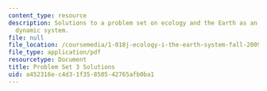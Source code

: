 ```yaml
---
content_type: resource
description: Solutions to a problem set on ecology and the Earth as an integrated
  dynamic system.
file: null
file_location: /coursemedia/1-018j-ecology-i-the-earth-system-fall-2009/a452316ec4d31f35850542765afb0ba1_MIT1_018JF09_hw3_ans.pdf
file_type: application/pdf
resourcetype: Document
title: Problem Set 3 Solutions
uid: a452316e-c4d3-1f35-8505-42765afb0ba1
---
```

